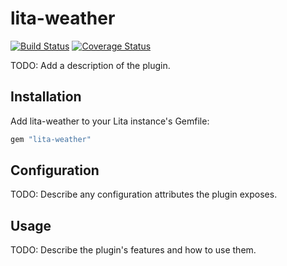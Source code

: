 # lita-weather

[![Build Status](https://travis-ci.org/fieldwind1/lita-weather.png?branch=master)](https://travis-ci.org/fieldwind1/lita-weather)
[![Coverage Status](https://coveralls.io/repos/fieldwind1/lita-weather/badge.png)](https://coveralls.io/r/fieldwind1/lita-weather)

TODO: Add a description of the plugin.

## Installation

Add lita-weather to your Lita instance's Gemfile:

``` ruby
gem "lita-weather"
```

## Configuration

TODO: Describe any configuration attributes the plugin exposes.

## Usage

TODO: Describe the plugin's features and how to use them.
